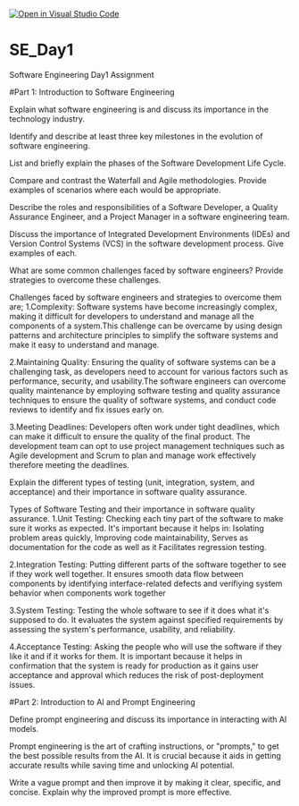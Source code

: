 [![Open in Visual Studio Code](https://classroom.github.com/assets/open-in-vscode-2e0aaae1b6195c2367325f4f02e2d04e9abb55f0b24a779b69b11b9e10269abc.svg)](https://classroom.github.com/online_ide?assignment_repo_id=15562327&assignment_repo_type=AssignmentRepo)
# SE_Day1
Software Engineering Day1 Assignment

#Part 1: Introduction to Software Engineering

Explain what software engineering is and discuss its importance in the technology industry.


Identify and describe at least three key milestones in the evolution of software engineering.


List and briefly explain the phases of the Software Development Life Cycle.


Compare and contrast the Waterfall and Agile methodologies. Provide examples of scenarios where each would be appropriate.


Describe the roles and responsibilities of a Software Developer, a Quality Assurance Engineer, and a Project Manager in a software engineering team.


Discuss the importance of Integrated Development Environments (IDEs) and Version Control Systems (VCS) in the software development process. Give examples of each.


What are some common challenges faced by software engineers? Provide strategies to overcome these challenges.

Challenges faced by software engineers and strategies to overcome them are;
1.Complexity: Software systems have become increasingly complex, making it difficult for developers to understand and manage all the components of a system.This challenge can be overcame by using design patterns and architecture principles to simplify the software systems and make it easy to understand and manage.

2.Maintaining Quality: Ensuring the quality of software systems can be a challenging task, as developers need to account for various factors such as performance, security, and usability.The software engineers can overcome quality maintenance by employing software testing and quality assurance techniques to ensure the quality of software systems, and conduct code reviews to identify and fix issues early on.

3.Meeting Deadlines: Developers often work under tight deadlines, which can make it difficult to ensure the quality of the final product. The development team can opt to use project management techniques such as Agile development and Scrum to plan and manage work effectively therefore meeting the deadlines.



Explain the different types of testing (unit, integration, system, and acceptance) and their importance in software quality assurance.

Types of Software Testing and their importance in software quality assurance.
1.Unit Testing: Checking each tiny part of the software to make sure it works as expected. It's important because it helps in: Isolating problem areas quickly, Improving code maintainability, Serves as documentation for the code as well as it Facilitates regression testing.

2.Integration Testing: Putting different parts of the software together to see if they work well together. It ensures smooth data flow between components by identifying interface-related defects and verifiying system behavior when components work together

3.System Testing: Testing the whole software to see if it does what it's supposed to do. It evaluates the system against specified requirements by assessing the system's performance, usability, and reliability.   

4.Acceptance Testing: Asking the people who will use the software if they like it and if it works for them. It is important because it helps in  confirmation that the system is ready for production as it gains user acceptance and approval which reduces the risk of post-deployment issues.



#Part 2: Introduction to AI and Prompt Engineering


Define prompt engineering and discuss its importance in interacting with AI models.

Prompt engineering is the art of crafting instructions, or "prompts," to get the best possible results from the AI. It is crucial because it aids in  getting accurate results while saving time and unlocking AI potential.

Write a vague prompt and then improve it by making it clear, specific, and concise. Explain why the improved prompt is more effective.
